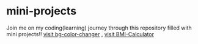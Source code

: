 # mini-projects
Join me on  my coding(learning) journey through this repository filled with mini projects!!
[visit bg-color-changer](http://127.0.0.1:5500/01-basics-DOM/project-one/one.html) ,
[visit BMI-Calculator](http://127.0.0.1:5500/2nd-projects/two.html)
